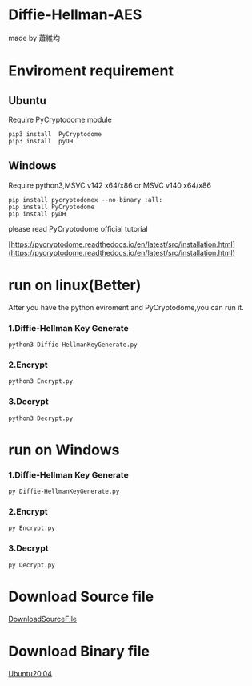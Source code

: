 # Diffie-Hellman-AES
made by 蕭維均

# Enviroment requirement

## Ubuntu
Require PyCryptodome module
```
pip3 install  PyCryptodome
pip3 install  pyDH
```

## Windows

Require python3,MSVC v142 x64/x86 or MSVC v140 x64/x86

```
pip install pycryptodomex --no-binary :all:
pip install PyCryptodome
pip install pyDH
```

please read PyCryptodome official tutorial

[https://pycryptodome.readthedocs.io/en/latest/src/installation.html](https://pycryptodome.readthedocs.io/en/latest/src/installation.html)

# run on linux(Better)

After you have the python eviroment and PyCryptodome,you can run it.

### 1.Diffie-Hellman Key Generate

```
python3 Diffie-HellmanKeyGenerate.py
```

### 2.Encrypt

```
python3 Encrypt.py
```

### 3.Decrypt

```
python3 Decrypt.py
```

# run on Windows

### 1.Diffie-Hellman Key Generate

```
py Diffie-HellmanKeyGenerate.py
```

### 2.Encrypt

```
py Encrypt.py
```

### 3.Decrypt

```
py Decrypt.py
```


# Download Source file

[DownloadSourceFIle](https://github.com/AlexTrinityBlock/Diffie-Hellman-AES/archive/refs/heads/master.zip)

# Download Binary file
[Ubuntu20.04](https://github.com/AlexTrinityBlock/Diffie-Hellman-AES/raw/master/Executable/Ubuntu20.04.zip)
